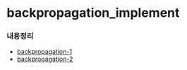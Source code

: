 # backpropagation_implement
### 내용정리  <br>
- <a href="https://blog.naver.com/nova020510/222405164013"> backpropagation-1</a>
- <a href="https://blog.naver.com/nova020510/222406272591"> backpropagation-2</a>

